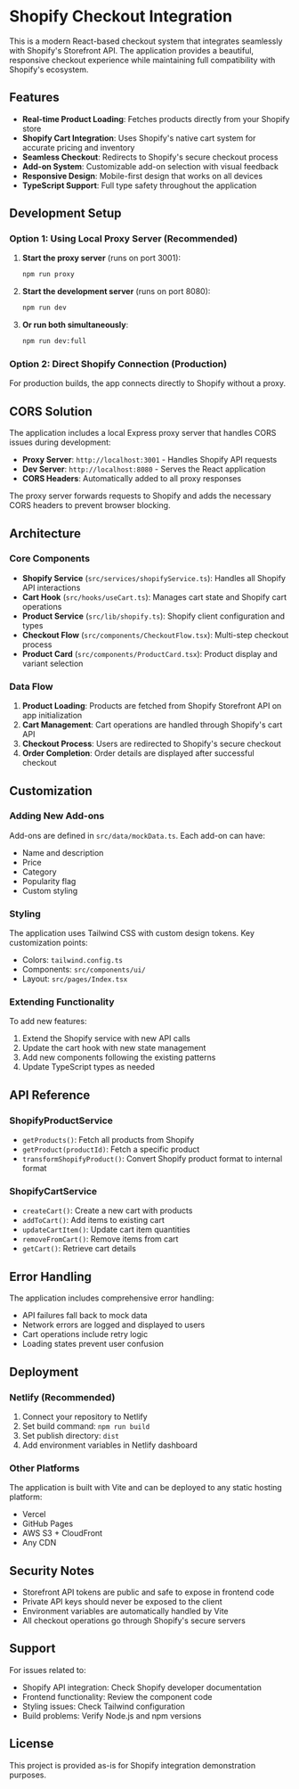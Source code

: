 # Shopify Checkout Integration

This is a modern React-based checkout system that integrates seamlessly with Shopify's Storefront API. The application provides a beautiful, responsive checkout experience while maintaining full compatibility with Shopify's ecosystem.

## Features

- **Real-time Product Loading**: Fetches products directly from your Shopify store
- **Shopify Cart Integration**: Uses Shopify's native cart system for accurate pricing and inventory
- **Seamless Checkout**: Redirects to Shopify's secure checkout process
- **Add-on System**: Customizable add-on selection with visual feedback
- **Responsive Design**: Mobile-first design that works on all devices
- **TypeScript Support**: Full type safety throughout the application

## Development Setup

### Option 1: Using Local Proxy Server (Recommended)

1. **Start the proxy server** (runs on port 3001):
   ```bash
   npm run proxy
   ```

2. **Start the development server** (runs on port 8080):
   ```bash
   npm run dev
   ```

3. **Or run both simultaneously**:
   ```bash
   npm run dev:full
   ```

### Option 2: Direct Shopify Connection (Production)

For production builds, the app connects directly to Shopify without a proxy.

## CORS Solution

The application includes a local Express proxy server that handles CORS issues during development:

- **Proxy Server**: `http://localhost:3001` - Handles Shopify API requests
- **Dev Server**: `http://localhost:8080` - Serves the React application
- **CORS Headers**: Automatically added to all proxy responses

The proxy server forwards requests to Shopify and adds the necessary CORS headers to prevent browser blocking.

## Architecture

### Core Components

- **Shopify Service** (`src/services/shopifyService.ts`): Handles all Shopify API interactions
- **Cart Hook** (`src/hooks/useCart.ts`): Manages cart state and Shopify cart operations
- **Product Service** (`src/lib/shopify.ts`): Shopify client configuration and types
- **Checkout Flow** (`src/components/CheckoutFlow.tsx`): Multi-step checkout process
- **Product Card** (`src/components/ProductCard.tsx`): Product display and variant selection

### Data Flow

1. **Product Loading**: Products are fetched from Shopify Storefront API on app initialization
2. **Cart Management**: Cart operations are handled through Shopify's cart API
3. **Checkout Process**: Users are redirected to Shopify's secure checkout
4. **Order Completion**: Order details are displayed after successful checkout

## Customization

### Adding New Add-ons

Add-ons are defined in `src/data/mockData.ts`. Each add-on can have:
- Name and description
- Price
- Category
- Popularity flag
- Custom styling

### Styling

The application uses Tailwind CSS with custom design tokens. Key customization points:
- Colors: `tailwind.config.ts`
- Components: `src/components/ui/`
- Layout: `src/pages/Index.tsx`

### Extending Functionality

To add new features:
1. Extend the Shopify service with new API calls
2. Update the cart hook with new state management
3. Add new components following the existing patterns
4. Update TypeScript types as needed

## API Reference

### ShopifyProductService

- `getProducts()`: Fetch all products from Shopify
- `getProduct(productId)`: Fetch a specific product
- `transformShopifyProduct()`: Convert Shopify product format to internal format

### ShopifyCartService

- `createCart()`: Create a new cart with products
- `addToCart()`: Add items to existing cart
- `updateCartItem()`: Update cart item quantities
- `removeFromCart()`: Remove items from cart
- `getCart()`: Retrieve cart details

## Error Handling

The application includes comprehensive error handling:
- API failures fall back to mock data
- Network errors are logged and displayed to users
- Cart operations include retry logic
- Loading states prevent user confusion

## Deployment

### Netlify (Recommended)

1. Connect your repository to Netlify
2. Set build command: `npm run build`
3. Set publish directory: `dist`
4. Add environment variables in Netlify dashboard

### Other Platforms

The application is built with Vite and can be deployed to any static hosting platform:
- Vercel
- GitHub Pages
- AWS S3 + CloudFront
- Any CDN

## Security Notes

- Storefront API tokens are public and safe to expose in frontend code
- Private API keys should never be exposed to the client
- Environment variables are automatically handled by Vite
- All checkout operations go through Shopify's secure servers

## Support

For issues related to:
- Shopify API integration: Check Shopify developer documentation
- Frontend functionality: Review the component code
- Styling issues: Check Tailwind configuration
- Build problems: Verify Node.js and npm versions

## License

This project is provided as-is for Shopify integration demonstration purposes.
